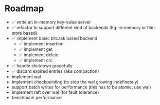 # Roadmap

- ✅ write an in-memory key-value server
- ✅ refactor to support different kind of backends (Eg: in-memory or file-store based)
- ✅  implement basic bitcask based backend
  - ✅ implement insertion
  - ✅ implement get
  - ✅ implement delete
  - ✅ implement crc
- ✅ handle shutdown gracefully
- ✅ discard expired entries (aka compaction)
- implement wal
- implement checkpointing (to stop the wal growing indefinetely)
- support batch writes for performance (this has to be atomic, use wal)
- implement raft over wal (for fault tolerance)
- benchmark performance
